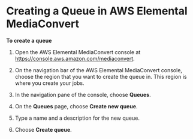 # Creating a Queue in AWS Elemental MediaConvert<a name="creating-queues"></a>

**To create a queue**

1. Open the AWS Elemental MediaConvert console at [https://console\.aws\.amazon\.com/mediaconvert](https://console.aws.amazon.com/mediaconvert)\. 

1. On the navigation bar of the AWS Elemental MediaConvert console, choose the region that you want to create the queue in\. This region is where you create your jobs\.

1. In the navigation pane of the console, choose **Queues**\.

1. On the **Queues** page, choose **Create new queue**\.

1. Type a name and a description for the new queue\.

1. Choose **Create queue**\.